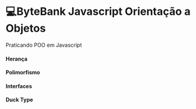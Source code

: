 #  💻ByteBank Javascript Orientação a Objetos
Praticando POO em Javascript

#### Herança
#### Polimorfismo
#### Interfaces
#### Duck Type
